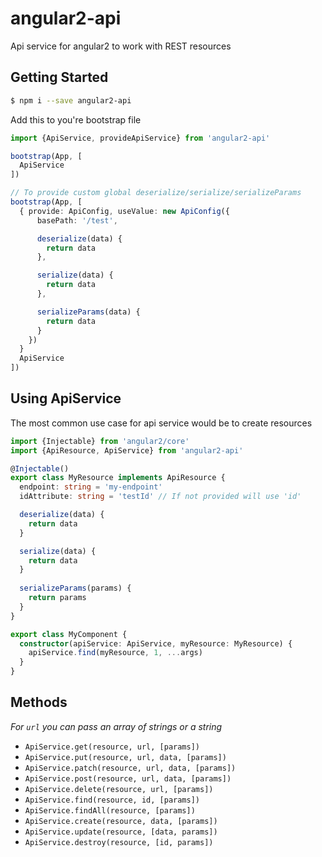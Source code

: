 # angular2-api
Api service for angular2 to work with REST resources

## Getting Started

```bash
$ npm i --save angular2-api
```

Add this to you're bootstrap file
```typescript
import {ApiService, provideApiService} from 'angular2-api'

bootstrap(App, [
  ApiService
])

// To provide custom global deserialize/serialize/serializeParams
bootstrap(App, [
  { provide: ApiConfig, useValue: new ApiConfig({
      basePath: '/test',

      deserialize(data) {
        return data
      },

      serialize(data) {
        return data
      },

      serializeParams(data) {
        return data
      }
    })
  }
  ApiService
])
```

## Using ApiService
The most common use case for api service would be to create resources

```typescript
import {Injectable} from 'angular2/core'
import {ApiResource, ApiService} from 'angular2-api'

@Injectable()
export class MyResource implements ApiResource {
  endpoint: string = 'my-endpoint'
  idAttribute: string = 'testId' // If not provided will use 'id'

  deserialize(data) {
    return data
  }

  serialize(data) {
    return data
  }
  
  serializeParams(params) {
    return params
  }
}

export class MyComponent {
  constructor(apiService: ApiService, myResource: MyResource) {
    apiService.find(myResource, 1, ...args)
  }
}
```

## Methods
*For `url` you can pass an array of strings or a string*

- `ApiService.get(resource, url, [params])`
- `ApiService.put(resource, url, data, [params])`
- `ApiService.patch(resource, url, data, [params])`
- `ApiService.post(resource, url, data, [params])`
- `ApiService.delete(resource, url, [params])`
- `ApiService.find(resource, id, [params])`
- `ApiService.findAll(resource, [params])`
- `ApiService.create(resource, data, [params])`
- `ApiService.update(resource, [data, params])`
- `ApiService.destroy(resource, [id, params])`


